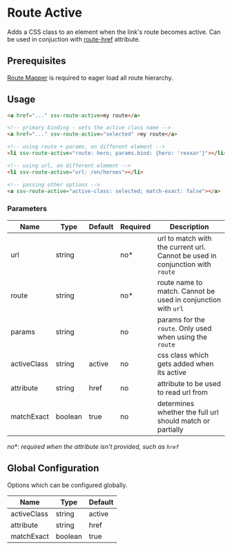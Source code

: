 [routemapper]: ../README.md
[routehref]: ../route-href/README.md

# Route Active
Adds a CSS class to an element when the link's route becomes active.
Can be used in conjuction with [route-href][routehref] attribute.

## Prerequisites
[Route Mapper][routemapper] is required to eager load all route hierarchy.

## Usage

```html
<a href="..." ssv-route-active>my route</a>

<!-- primary binding - sets the active class name -->
<a href="..." ssv-route-active="selected" >my route</a>

<!-- using route + params, on different element -->
<li ssv-route-active="route: hero; params.bind: {hero: 'rexxar'}"></li>

<!-- using url, on different element -->
<li ssv-route-active="url: /en/heroes"></li>

<!-- passing other options -->
<a ssv-route-active="active-class: selected; match-exact: false"></a>
```

### Parameters

| Name        | Type    | Default | Required | Description                                                                   |
|-------------|---------|---------|----------|-------------------------------------------------------------------------------|
| url         | string  |         | no*      | url to match with the current url. Cannot be used in conjunction with `route` |
| route       | string  |         | no*      | route name to match. Cannot be used in conjunction with `url`                 |
| params      | string  |         | no       | params for the `route`. Only used when using the `route`                      |
| activeClass | string  | active  | no       | css class which gets added when its active                                    |
| attribute   | string  | href    | no       | attribute to be used to read url from                                         |
| matchExact  | boolean | true    | no       | determines whether the full url should match or partially                     |

*no**: *required when the attribute isn't provided, such as `href`*

## Global Configuration
Options which can be configured globally.

 Name           | Type        | Default |
|---------------|-------------|---------|
| activeClass   | string      | active  |
| attribute     | string      | href    |
| matchExact    | boolean     | true    |